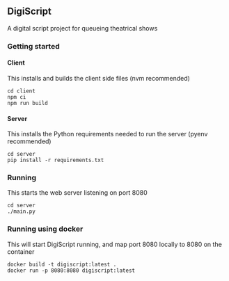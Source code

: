 ## DigiScript

A digital script project for queueing theatrical shows

### Getting started

#### Client

This installs and builds the client side files (nvm recommended)

```shell
cd client
npm ci
npm run build
```

#### Server

This installs the Python requirements needed to run the server (pyenv recommended)

```shell
cd server
pip install -r requirements.txt
```

### Running

This starts the web server listening on port 8080

```shell
cd server
./main.py
```

### Running using docker

This will start DigiScript running, and map port 8080 locally to 8080 on the container

```shell
docker build -t digiscript:latest .
docker run -p 8080:8080 digiscript:latest
```